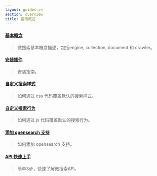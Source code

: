 ```yaml
---
layout: guides.cn
section: overview
title: 指南概述
---
```


#### [基本概念][concept]
> 微搜索基本概念描述，包括engine, collection, document 和 crawler。

#### [安装插件][install]
> 安装指南。

#### [自定义搜索样式][custom-styles]
> 如何通过 css 代码覆盖默认的搜索样式。

#### [自定义搜索行为][custom-search]
> 如何通过 js 代码覆盖默认的搜索行为。

#### [添加 opensearch 支持][opensearch]
> 如何添加 opensearch 支持。

#### [API 快速上手][api-quickstart]
> 简单3步，快速了解微搜索API。

[concept]:/guides/concept.html
[custom-styles]:/guides/custom-styles.html
[custom-search]:/guides/custom-search.html
[opensearch]:/guides/opensearch.html
[api-quickstart]:/guides/api-quickstart.html
[install]:/guides/install.html

